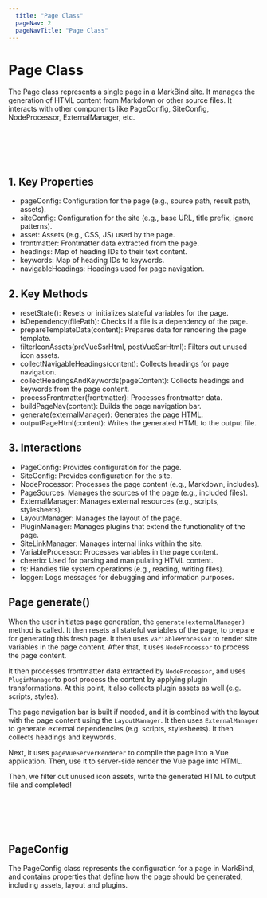 ```yaml
---
  title: "Page Class"
  pageNav: 2
  pageNavTitle: "Page Class"
---
```


# Page Class


The Page class represents a single page in a MarkBind site. It manages the generation of HTML content from Markdown or other source files. It interacts with other components like PageConfig, SiteConfig, NodeProcessor, ExternalManager, etc.

<br>

<puml src="{{ baseUrl }}/diagrams/site/page_class.puml" width=900 />

<br><br>


## 1. Key Properties
* pageConfig: Configuration for the page (e.g., source path, result path, assets).
* siteConfig: Configuration for the site (e.g., base URL, title prefix, ignore patterns).
* asset: Assets (e.g., CSS, JS) used by the page.
* frontmatter: Frontmatter data extracted from the page.
* headings: Map of heading IDs to their text content.
* keywords: Map of heading IDs to keywords.
* navigableHeadings: Headings used for page navigation.



## 2. Key Methods
* resetState(): Resets or initializes stateful variables for the page.
* isDependency(filePath): Checks if a file is a dependency of the page.
* prepareTemplateData(content): Prepares data for rendering the page template.
* filterIconAssets(preVueSsrHtml, postVueSsrHtml): Filters out unused icon assets.
* collectNavigableHeadings(content): Collects headings for page navigation.
* collectHeadingsAndKeywords(pageContent): Collects headings and keywords from the page content.
* processFrontmatter(frontmatter): Processes frontmatter data.
* buildPageNav(content): Builds the page navigation bar.
* generate(externalManager): Generates the page HTML.
* outputPageHtml(content): Writes the generated HTML to the output file.


## 3. Interactions
* PageConfig: Provides configuration for the page.
* SiteConfig: Provides configuration for the site.
* NodeProcessor: Processes the page content (e.g., Markdown, includes).
* PageSources: Manages the sources of the page (e.g., included files).
* ExternalManager: Manages external resources (e.g., scripts, stylesheets).
* LayoutManager: Manages the layout of the page.
* PluginManager: Manages plugins that extend the functionality of the page.
* SiteLinkManager: Manages internal links within the site.
* VariableProcessor: Processes variables in the page content.
* cheerio: Used for parsing and manipulating HTML content.
* fs: Handles file system operations (e.g., reading, writing files).
* logger: Logs messages for debugging and information purposes.

## Page generate()

When the user initiates page generation, the `generate(externalManager)` method is called. It then resets all stateful variables of the page, to prepare for generating this fresh page. It then uses `variableProcessor` to render site variables in the page content. After that, it uses `NodeProcessor` to process the page content.

It then processes frontmatter data extracted by `NodeProcessor`, and uses `PluginManager`to post process the content by applying plugin transformations. At this point, it also collects plugin assets as well (e.g. scripts, styles).

The page navigation bar is built if needed, and it is combined with the layout with the page content using the `LayoutManager`. It then uses `ExternalManager` to generate external dependencies (e.g. scripts, stylesheets). It then collects headings and keywords.

Next, it uses `pageVueServerRenderer` to compile the page into a Vue application. Then, use it to server-side render the Vue page into HTML.

Then, we filter out unused icon assets, write the generated HTML to output file and completed!

<br>

<puml src="{{ baseUrl }}/diagrams/site/page_generate.puml" width=900 />

<br><br>


## PageConfig

The PageConfig class represents the configuration for a page in MarkBind, and contains properties that define how the page should be generated, including assets, layout and plugins.


<br>

<puml src="{{ baseUrl }}/diagrams/site/pageConfig.puml" width=900 />

<br><br>
